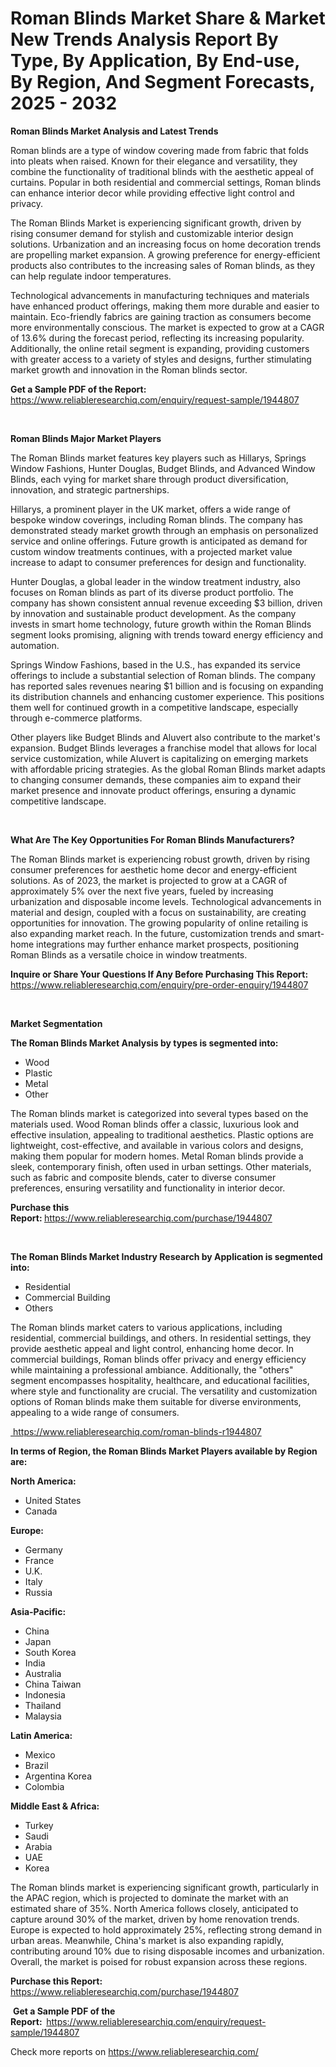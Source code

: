 <p><h1>Roman Blinds Market Share & Market New Trends Analysis Report By Type, By Application, By End-use, By Region, And Segment Forecasts, 2025 - 2032</h1></p><p><strong>Roman Blinds Market Analysis and Latest Trends</strong></p>
<p><p>Roman blinds are a type of window covering made from fabric that folds into pleats when raised. Known for their elegance and versatility, they combine the functionality of traditional blinds with the aesthetic appeal of curtains. Popular in both residential and commercial settings, Roman blinds can enhance interior decor while providing effective light control and privacy.</p><p>The Roman Blinds Market is experiencing significant growth, driven by rising consumer demand for stylish and customizable interior design solutions. Urbanization and an increasing focus on home decoration trends are propelling market expansion. A growing preference for energy-efficient products also contributes to the increasing sales of Roman blinds, as they can help regulate indoor temperatures.</p><p>Technological advancements in manufacturing techniques and materials have enhanced product offerings, making them more durable and easier to maintain. Eco-friendly fabrics are gaining traction as consumers become more environmentally conscious. The market is expected to grow at a CAGR of 13.6% during the forecast period, reflecting its increasing popularity. Additionally, the online retail segment is expanding, providing customers with greater access to a variety of styles and designs, further stimulating market growth and innovation in the Roman blinds sector.</p></p>
<p><strong>Get a Sample PDF of the Report:&nbsp;</strong> <a href="https://www.reliableresearchiq.com/enquiry/request-sample/1944807?utm_campaign=1842&utm_medium=2&utm_source=Github&utm_content=ia&utm_term=06022025&utm_id=roman-blinds">https://www.reliableresearchiq.com/enquiry/request-sample/1944807</a></p>
<p>&nbsp;</p>
<p><strong>Roman Blinds Major Market Players</strong></p>
<p><p>The Roman Blinds market features key players such as Hillarys, Springs Window Fashions, Hunter Douglas, Budget Blinds, and Advanced Window Blinds, each vying for market share through product diversification, innovation, and strategic partnerships.</p><p>Hillarys, a prominent player in the UK market, offers a wide range of bespoke window coverings, including Roman blinds. The company has demonstrated steady market growth through an emphasis on personalized service and online offerings. Future growth is anticipated as demand for custom window treatments continues, with a projected market value increase to adapt to consumer preferences for design and functionality.</p><p>Hunter Douglas, a global leader in the window treatment industry, also focuses on Roman blinds as part of its diverse product portfolio. The company has shown consistent annual revenue exceeding $3 billion, driven by innovation and sustainable product development. As the company invests in smart home technology, future growth within the Roman Blinds segment looks promising, aligning with trends toward energy efficiency and automation.</p><p>Springs Window Fashions, based in the U.S., has expanded its service offerings to include a substantial selection of Roman blinds. The company has reported sales revenues nearing $1 billion and is focusing on expanding its distribution channels and enhancing customer experience. This positions them well for continued growth in a competitive landscape, especially through e-commerce platforms.</p><p>Other players like Budget Blinds and Aluvert also contribute to the market's expansion. Budget Blinds leverages a franchise model that allows for local service customization, while Aluvert is capitalizing on emerging markets with affordable pricing strategies. As the global Roman Blinds market adapts to changing consumer demands, these companies aim to expand their market presence and innovate product offerings, ensuring a dynamic competitive landscape.</p></p>
<p>&nbsp;</p>
<p><strong>What Are The Key Opportunities For Roman Blinds Manufacturers?</strong></p>
<p><p>The Roman Blinds market is experiencing robust growth, driven by rising consumer preferences for aesthetic home decor and energy-efficient solutions. As of 2023, the market is projected to grow at a CAGR of approximately 5% over the next five years, fueled by increasing urbanization and disposable income levels. Technological advancements in material and design, coupled with a focus on sustainability, are creating opportunities for innovation. The growing popularity of online retailing is also expanding market reach. In the future, customization trends and smart-home integrations may further enhance market prospects, positioning Roman Blinds as a versatile choice in window treatments.</p></p>
<p><strong>Inquire or Share Your Questions If Any Before Purchasing This Report:</strong> <a href="https://www.reliableresearchiq.com/enquiry/pre-order-enquiry/1944807?utm_campaign=1842&utm_medium=2&utm_source=Github&utm_content=ia&utm_term=06022025&utm_id=roman-blinds">https://www.reliableresearchiq.com/enquiry/pre-order-enquiry/1944807</a></p>
<p>&nbsp;</p>
<p><strong>Market Segmentation</strong></p>
<p><strong>The Roman Blinds Market Analysis by types is segmented into:</strong></p>
<p><ul><li>Wood</li><li>Plastic</li><li>Metal</li><li>Other</li></ul></p>
<p><p>The Roman blinds market is categorized into several types based on the materials used. Wood Roman blinds offer a classic, luxurious look and effective insulation, appealing to traditional aesthetics. Plastic options are lightweight, cost-effective, and available in various colors and designs, making them popular for modern homes. Metal Roman blinds provide a sleek, contemporary finish, often used in urban settings. Other materials, such as fabric and composite blends, cater to diverse consumer preferences, ensuring versatility and functionality in interior decor.</p></p>
<p><strong>Purchase this Report:&nbsp;</strong><a href="https://www.reliableresearchiq.com/purchase/1944807?utm_campaign=1842&utm_medium=2&utm_source=Github&utm_content=ia&utm_term=06022025&utm_id=roman-blinds">https://www.reliableresearchiq.com/purchase/1944807</a></p>
<p>&nbsp;</p>
<p><strong>The Roman Blinds Market Industry Research by Application is segmented into:</strong></p>
<p><ul><li>Residential</li><li>Commercial Building</li><li>Others</li></ul></p>
<p><p>The Roman blinds market caters to various applications, including residential, commercial buildings, and others. In residential settings, they provide aesthetic appeal and light control, enhancing home decor. In commercial buildings, Roman blinds offer privacy and energy efficiency while maintaining a professional ambiance. Additionally, the "others" segment encompasses hospitality, healthcare, and educational facilities, where style and functionality are crucial. The versatility and customization options of Roman blinds make them suitable for diverse environments, appealing to a wide range of consumers.</p></p>
<p><a href="https://www.reliableresearchiq.com/roman-blinds-r1944807?utm_campaign=1842&utm_medium=2&utm_source=Github&utm_content=ia&utm_term=06022025&utm_id=roman-blinds">&nbsp;https://www.reliableresearchiq.com/roman-blinds-r1944807</a></p>
<p><strong>In terms of Region, the Roman Blinds Market Players available by Region are:</strong></p>
<p>
    <p> <strong> North America: </strong>
        <ul>
            <li>United States</li>
            <li>Canada</li>
        </ul>
        </p> 
    <p> <strong> Europe: </strong>
        <ul>
            <li>Germany</li>
            <li>France</li>
            <li>U.K.</li>
            <li>Italy</li>
            <li>Russia</li>
        </ul>
        </p> 
    <p> <strong> Asia-Pacific: </strong>
        <ul>
            <li>China</li>
            <li>Japan</li>
            <li>South Korea</li>
            <li>India</li>
            <li>Australia</li>
            <li>China Taiwan</li>
            <li>Indonesia</li>
            <li>Thailand</li>
            <li>Malaysia</li>
        </ul>
        </p> 
    <p> <strong> Latin America: </strong>
        <ul>
            <li>Mexico</li>
            <li>Brazil</li>
            <li>Argentina Korea</li>
            <li>Colombia</li>
        </ul>
        </p> 
    <p> <strong> Middle East & Africa: </strong>
        <ul>
            <li>Turkey</li>
            <li>Saudi</li>
            <li>Arabia</li>
            <li>UAE</li>
            <li>Korea</li>
        </ul>
    </p>
    </p>
<p><p>The Roman blinds market is experiencing significant growth, particularly in the APAC region, which is projected to dominate the market with an estimated share of 35%. North America follows closely, anticipated to capture around 30% of the market, driven by home renovation trends. Europe is expected to hold approximately 25%, reflecting strong demand in urban areas. Meanwhile, China's market is also expanding rapidly, contributing around 10% due to rising disposable incomes and urbanization. Overall, the market is poised for robust expansion across these regions.</p></p>
<p><strong>Purchase this Report: </strong><a href="https://www.reliableresearchiq.com/purchase/1944807?utm_campaign=1842&utm_medium=2&utm_source=Github&utm_content=ia&utm_term=06022025&utm_id=roman-blinds">https://www.reliableresearchiq.com/purchase/1944807</a></p>
<p>&nbsp;<strong>Get a Sample PDF of the Report:&nbsp;&nbsp;</strong><a href="https://www.reliableresearchiq.com/enquiry/request-sample/1944807?utm_campaign=1842&utm_medium=2&utm_source=Github&utm_content=ia&utm_term=06022025&utm_id=roman-blinds">https://www.reliableresearchiq.com/enquiry/request-sample/1944807</a></p>
<p><strong></strong></p>
<p>Check more reports on <a href="https://www.reliableresearchiq.com/?utm_campaign=1842&utm_medium=2&utm_source=Github&utm_content=ia&utm_term=06022025&utm_id=roman-blinds">https://www.reliableresearchiq.com/</a></p>